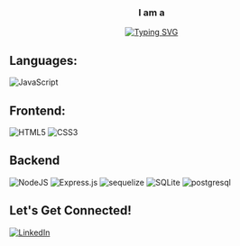 <h3 align="center">
  I am a
</h3>

<p align="center">
<a href="https://git.io/typing-svg"><img src="https://readme-typing-svg.demolab.com?font=Fira+Code&pause=1000&color=58A6FF&center=true&vCenter=true&width=435&lines=Full+Stack+Web+Developer;Software+Development+Engineer" alt="Typing SVG" /></a>
<p>

## Languages:
![JavaScript](https://img.shields.io/badge/javascript-%23323330.svg?style=for-the-badge&logo=javascript&logoColor=%23F7DF1E)

## Frontend:
![HTML5](https://img.shields.io/badge/html5-%23E34F26.svg?style=for-the-badge&logo=html5&logoColor=white)
![CSS3](https://img.shields.io/badge/css3-%231572B6.svg?style=for-the-badge&logo=css3&logoColor=white)

## Backend
![NodeJS](https://img.shields.io/badge/node.js-6DA55F?style=for-the-badge&logo=node.js&logoColor=white)
![Express.js](https://img.shields.io/badge/express.js-%23404d59.svg?style=for-the-badge&logo=express&logoColor=%2361DAFB)
![sequelize](https://img.shields.io/badge/Sequelize-52B0E7?style=for-the-badge&logo=Sequelize&logoColor=white)
![SQLite](https://img.shields.io/badge/sqlite-%2307405e.svg?style=for-the-badge&logo=sqlite&logoColor=white)
![postgresql](https://img.shields.io/badge/PostgreSQL-4169E1?style=for-the-badge&logo=PostgreSQL&logoColor=white)

## Let's Get Connected!
<a href="https://www.linkedin.com/in/keyingshao/" target="_blank">![LinkedIn](https://img.shields.io/badge/linkedin-%230077B5.svg?style=for-the-badge&logo=linkedin&logoColor=white)</a>
